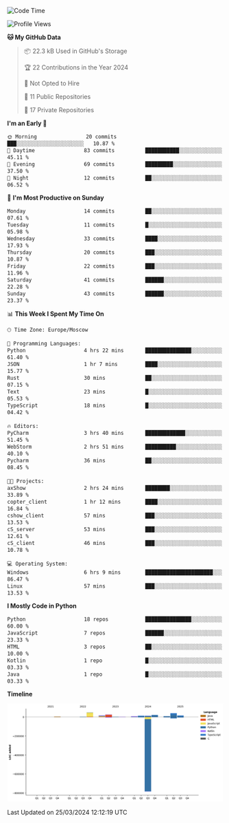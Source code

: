 <!--START_SECTION:waka-->
![Code Time](http://img.shields.io/badge/Code%20Time-230%20hrs%2050%20mins-blue)

![Profile Views](http://img.shields.io/badge/Profile%20Views-19-blue)

**🐱 My GitHub Data** 

> 📦 22.3 kB Used in GitHub's Storage 
 > 
> 🏆 22 Contributions in the Year 2024
 > 
> 🚫 Not Opted to Hire
 > 
> 📜 11 Public Repositories 
 > 
> 🔑 17 Private Repositories 
 > 
**I'm an Early 🐤** 

```text
🌞 Morning                20 commits          ███░░░░░░░░░░░░░░░░░░░░░░   10.87 % 
🌆 Daytime                83 commits          ███████████░░░░░░░░░░░░░░   45.11 % 
🌃 Evening                69 commits          █████████░░░░░░░░░░░░░░░░   37.50 % 
🌙 Night                  12 commits          ██░░░░░░░░░░░░░░░░░░░░░░░   06.52 % 
```
📅 **I'm Most Productive on Sunday** 

```text
Monday                   14 commits          ██░░░░░░░░░░░░░░░░░░░░░░░   07.61 % 
Tuesday                  11 commits          █░░░░░░░░░░░░░░░░░░░░░░░░   05.98 % 
Wednesday                33 commits          ████░░░░░░░░░░░░░░░░░░░░░   17.93 % 
Thursday                 20 commits          ███░░░░░░░░░░░░░░░░░░░░░░   10.87 % 
Friday                   22 commits          ███░░░░░░░░░░░░░░░░░░░░░░   11.96 % 
Saturday                 41 commits          ██████░░░░░░░░░░░░░░░░░░░   22.28 % 
Sunday                   43 commits          ██████░░░░░░░░░░░░░░░░░░░   23.37 % 
```


📊 **This Week I Spent My Time On** 

```text
🕑︎ Time Zone: Europe/Moscow

💬 Programming Languages: 
Python                   4 hrs 22 mins       ███████████████░░░░░░░░░░   61.40 % 
JSON                     1 hr 7 mins         ████░░░░░░░░░░░░░░░░░░░░░   15.77 % 
Rust                     30 mins             ██░░░░░░░░░░░░░░░░░░░░░░░   07.15 % 
Text                     23 mins             █░░░░░░░░░░░░░░░░░░░░░░░░   05.53 % 
TypeScript               18 mins             █░░░░░░░░░░░░░░░░░░░░░░░░   04.42 % 

🔥 Editors: 
PyCharm                  3 hrs 40 mins       █████████████░░░░░░░░░░░░   51.45 % 
WebStorm                 2 hrs 51 mins       ██████████░░░░░░░░░░░░░░░   40.10 % 
Pycharm                  36 mins             ██░░░░░░░░░░░░░░░░░░░░░░░   08.45 % 

🐱‍💻 Projects: 
axShow                   2 hrs 24 mins       ████████░░░░░░░░░░░░░░░░░   33.89 % 
copter_client            1 hr 12 mins        ████░░░░░░░░░░░░░░░░░░░░░   16.84 % 
cshow_client             57 mins             ███░░░░░░░░░░░░░░░░░░░░░░   13.53 % 
cS_server                53 mins             ███░░░░░░░░░░░░░░░░░░░░░░   12.61 % 
cS_client                46 mins             ███░░░░░░░░░░░░░░░░░░░░░░   10.78 % 

💻 Operating System: 
Windows                  6 hrs 9 mins        ██████████████████████░░░   86.47 % 
Linux                    57 mins             ███░░░░░░░░░░░░░░░░░░░░░░   13.53 % 
```

**I Mostly Code in Python** 

```text
Python                   18 repos            ███████████████░░░░░░░░░░   60.00 % 
JavaScript               7 repos             ██████░░░░░░░░░░░░░░░░░░░   23.33 % 
HTML                     3 repos             ██░░░░░░░░░░░░░░░░░░░░░░░   10.00 % 
Kotlin                   1 repo              █░░░░░░░░░░░░░░░░░░░░░░░░   03.33 % 
Java                     1 repo              █░░░░░░░░░░░░░░░░░░░░░░░░   03.33 % 
```



**Timeline**

![Lines of Code chart](https://raw.githubusercontent.com/adlemx/adlemx/main/assets/bar_graph.png)


 Last Updated on 25/03/2024 12:12:19 UTC
<!--END_SECTION:waka-->
